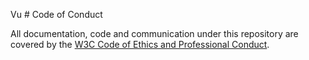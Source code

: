 Vu # Code of Conduct

All documentation, code and communication under this repository are covered by the [W3C Code of Ethics and Professional Conduct](https://www.w3.org/Consortium/cepc/).
